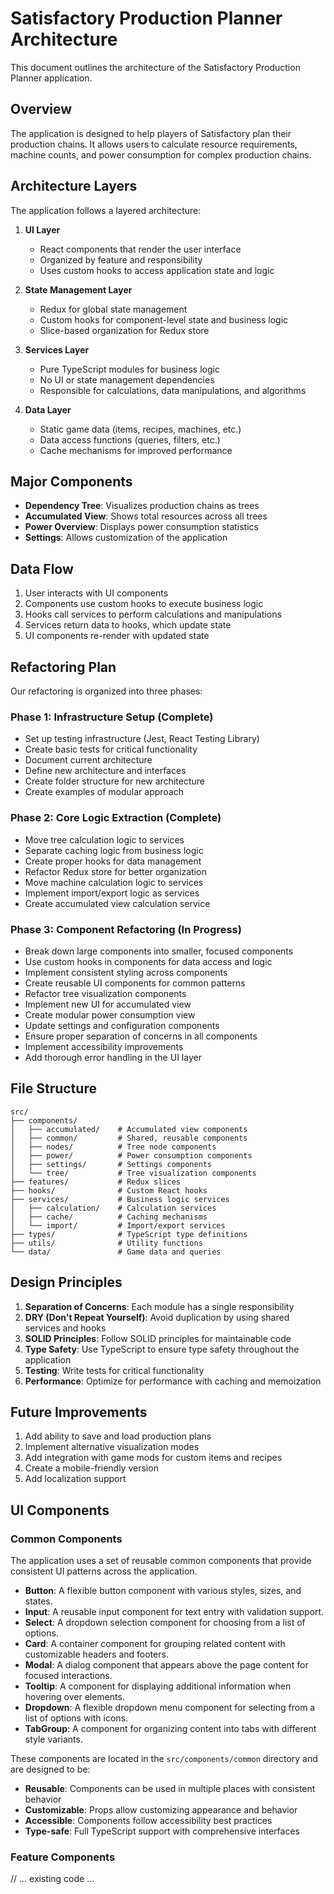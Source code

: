 # Satisfactory Production Planner Architecture

This document outlines the architecture of the Satisfactory Production Planner application.

## Overview

The application is designed to help players of Satisfactory plan their production chains. It allows users to calculate resource requirements, machine counts, and power consumption for complex production chains.

## Architecture Layers

The application follows a layered architecture:

1. **UI Layer**
   - React components that render the user interface
   - Organized by feature and responsibility
   - Uses custom hooks to access application state and logic

2. **State Management Layer**
   - Redux for global state management
   - Custom hooks for component-level state and business logic
   - Slice-based organization for Redux store

3. **Services Layer**
   - Pure TypeScript modules for business logic
   - No UI or state management dependencies
   - Responsible for calculations, data manipulations, and algorithms

4. **Data Layer**
   - Static game data (items, recipes, machines, etc.)
   - Data access functions (queries, filters, etc.)
   - Cache mechanisms for improved performance

## Major Components

- **Dependency Tree**: Visualizes production chains as trees
- **Accumulated View**: Shows total resources across all trees
- **Power Overview**: Displays power consumption statistics
- **Settings**: Allows customization of the application

## Data Flow

1. User interacts with UI components
2. Components use custom hooks to execute business logic
3. Hooks call services to perform calculations and manipulations
4. Services return data to hooks, which update state
5. UI components re-render with updated state

## Refactoring Plan

Our refactoring is organized into three phases:

### Phase 1: Infrastructure Setup (Complete)
- Set up testing infrastructure (Jest, React Testing Library)
- Create basic tests for critical functionality
- Document current architecture
- Define new architecture and interfaces
- Create folder structure for new architecture
- Create examples of modular approach

### Phase 2: Core Logic Extraction (Complete)
- Move tree calculation logic to services
- Separate caching logic from business logic
- Create proper hooks for data management
- Refactor Redux store for better organization
- Move machine calculation logic to services
- Implement import/export logic as services
- Create accumulated view calculation service

### Phase 3: Component Refactoring (In Progress)
- Break down large components into smaller, focused components
- Use custom hooks in components for data access and logic
- Implement consistent styling across components
- Create reusable UI components for common patterns
- Refactor tree visualization components
- Implement new UI for accumulated view
- Create modular power consumption view
- Update settings and configuration components
- Ensure proper separation of concerns in all components
- Implement accessibility improvements
- Add thorough error handling in the UI layer

## File Structure

```
src/
├── components/
│   ├── accumulated/    # Accumulated view components
│   ├── common/         # Shared, reusable components
│   ├── nodes/          # Tree node components
│   ├── power/          # Power consumption components
│   ├── settings/       # Settings components
│   └── tree/           # Tree visualization components
├── features/           # Redux slices
├── hooks/              # Custom React hooks
├── services/           # Business logic services
│   ├── calculation/    # Calculation services
│   ├── cache/          # Caching mechanisms
│   └── import/         # Import/export services
├── types/              # TypeScript type definitions
├── utils/              # Utility functions
└── data/               # Game data and queries
```

## Design Principles

1. **Separation of Concerns**: Each module has a single responsibility
2. **DRY (Don't Repeat Yourself)**: Avoid duplication by using shared services and hooks
3. **SOLID Principles**: Follow SOLID principles for maintainable code
4. **Type Safety**: Use TypeScript to ensure type safety throughout the application
5. **Testing**: Write tests for critical functionality
6. **Performance**: Optimize for performance with caching and memoization

## Future Improvements

1. Add ability to save and load production plans
2. Implement alternative visualization modes
3. Add integration with game mods for custom items and recipes
4. Create a mobile-friendly version
5. Add localization support

## UI Components

### Common Components

The application uses a set of reusable common components that provide consistent UI patterns across the application.

- **Button**: A flexible button component with various styles, sizes, and states.
- **Input**: A reusable input component for text entry with validation support.
- **Select**: A dropdown selection component for choosing from a list of options.
- **Card**: A container component for grouping related content with customizable headers and footers.
- **Modal**: A dialog component that appears above the page content for focused interactions.
- **Tooltip**: A component for displaying additional information when hovering over elements.
- **Dropdown**: A flexible dropdown menu component for selecting from a list of options with icons.
- **TabGroup**: A component for organizing content into tabs with different style variants.

These components are located in the `src/components/common` directory and are designed to be:

- **Reusable**: Components can be used in multiple places with consistent behavior
- **Customizable**: Props allow customizing appearance and behavior
- **Accessible**: Components follow accessibility best practices
- **Type-safe**: Full TypeScript support with comprehensive interfaces

### Feature Components

// ... existing code ... 